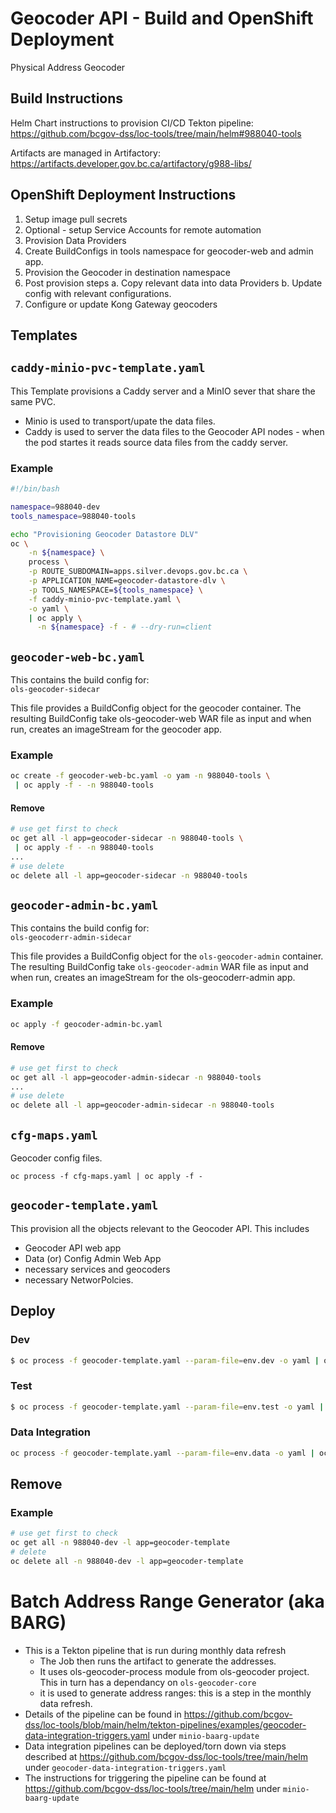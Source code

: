 
# Geocoder API - Build and OpenShift Deployment

Physical Address Geocoder

## Build Instructions

Helm Chart instructions to provision CI/CD Tekton pipeline:
https://github.com/bcgov-dss/loc-tools/tree/main/helm#988040-tools

Artifacts are managed in Artifactory:
https://artifacts.developer.gov.bc.ca/artifactory/g988-libs/


## OpenShift Deployment Instructions

1. Setup image pull secrets
2. Optional - setup Service Accounts for remote automation
3. Provision Data Providers
4. Create BuildConfigs in tools namespace for geocoder-web and admin app.
5. Provision the Geocoder in destination namespace
6. Post provision steps
   a. Copy relevant data into data Providers
   b. Update config with relevant configurations.
7. Configure or update Kong Gateway geocoders

## Templates

## `caddy-minio-pvc-template.yaml`

This Template provisions a Caddy server and a MinIO sever that share the same PVC.
* Minio is used to transport/upate the data files.
* Caddy is used to server the data files to the Geocoder API nodes - when the pod startes it reads source data files from the caddy server.

### Example
```bash
#!/bin/bash

namespace=988040-dev
tools_namespace=988040-tools

echo "Provisioning Geocoder Datastore DLV"
oc \
    -n ${namespace} \
    process \
    -p ROUTE_SUBDOMAIN=apps.silver.devops.gov.bc.ca \
    -p APPLICATION_NAME=geocoder-datastore-dlv \
    -p TOOLS_NAMESPACE=${tools_namespace} \
    -f caddy-minio-pvc-template.yaml \
    -o yaml \
    | oc apply \
      -n ${namespace} -f - # --dry-run=client
```

## `geocoder-web-bc.yaml`

This contains the build config for:  
`ols-geocoder-sidecar`

This file provides a BuildConfig object for the geocoder container.
The resulting BuildConfig take ols-geocoder-web WAR file as input and when run, creates an imageStream for the geocoder app.

### Example  
```bash
oc create -f geocoder-web-bc.yaml -o yam -n 988040-tools \
 | oc apply -f - -n 988040-tools
```
#### Remove
```bash
# use get first to check
oc get all -l app=geocoder-sidecar -n 988040-tools \
 | oc apply -f - -n 988040-tools
...
# use delete
oc delete all -l app=geocoder-sidecar -n 988040-tools
```

## `geocoder-admin-bc.yaml`

This contains the build config for:  
`ols-geocoderr-admin-sidecar`

This file provides a BuildConfig object for the `ols-geocoder-admin` container.
The resulting BuildConfig take `ols-geocoder-admin` WAR file as input and when run, creates an imageStream for the ols-geocoderr-admin app.

### Example  
```bash
oc apply -f geocoder-admin-bc.yaml
```
#### Remove
```bash
# use get first to check
oc get all -l app=geocoder-admin-sidecar -n 988040-tools
...
# use delete
oc delete all -l app=geocoder-admin-sidecar -n 988040-tools
```

## `cfg-maps.yaml`

Geocoder config files.

```
oc process -f cfg-maps.yaml | oc apply -f -
```

## `geocoder-template.yaml`

This provision all the objects relevant to the Geocoder API.  This includes

* Geocoder API web app
* Data (or) Config Admin Web App
* necessary services and geocoders
* necessary NetworPolcies.

## Deploy

### Dev

```bash
$ oc process -f geocoder-template.yaml --param-file=env.dev -o yaml | oc apply -f - -n 988040-prod

```
### Test

```bash
$ oc process -f geocoder-template.yaml --param-file=env.test -o yaml | oc apply -f - -n 988040-prod

```

### Data Integration

```bash
oc process -f geocoder-template.yaml --param-file=env.data -o yaml | oc apply -f - -n 988040-prod
```

## Remove

### Example

```bash
# use get first to check
oc get all -n 988040-dev -l app=geocoder-template
# delete
oc delete all -n 988040-dev -l app=geocoder-template
```

# Batch Address Range Generator (aka BARG)

* This is a Tekton pipeline that is run during monthly data refresh
  * The Job then runs the artifact to generate the addresses.
  * It uses ols-geocoder-process module from ols-geocoder project. This in turn has a dependancy on `ols-geocoder-core`
  * it is used to generate address ranges: this is a step in the monthly data refresh.
* Details of the pipeline can be found in https://github.com/bcgov-dss/loc-tools/blob/main/helm/tekton-pipelines/examples/geocoder-data-integration-triggers.yaml under `minio-baarg-update`
* Data integration pipelines can be deployed/torn down via steps described at https://github.com/bcgov-dss/loc-tools/tree/main/helm under `geocoder-data-integration-triggers.yaml`
* The instructions for triggering the pipeline can be found at https://github.com/bcgov-dss/loc-tools/tree/main/helm under `minio-baarg-update`
